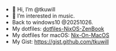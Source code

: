 - 👋 Hi, I’m @tkuwill
- 👀 I’m interested in music.
- Back to windows10 @20251026.
- My dotfiles: [dotfiles-NixOS-ZenBook](https://github.com/tkuwill/dotfiles-NixOS-ZenBook)
- My dotfiles for macOS: [Nix-On-MacOS](https://github.com/tkuwill/Nix-On-MacOS)
- My Gist: https://gist.github.com/tkuwill

<!---
tkuwill/tkuwill is a ✨ special ✨ repository because its `README.md` (this file) appears on your GitHub profile.
You can click the Preview link to take a look at your changes.
--->
